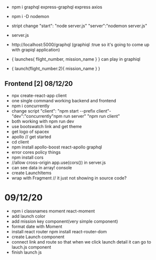 - npm i graphql express-graphql express axios
- npm i -D nodemon
- stript change
  "start": "node server.js"
  "server":"nodemon server.js"
- server.js
- http://localhost:5000/graphql (graphiql :true so it's going to come up with grapiql application)
- {
  launches{
  flight_number,
  mission_name
  }
  }
  can play in graphiql

- {
  launch(flight_number:2){
  mission_name
  }
  }

## Frontend [2] 08/12/20

- npx create-react-app client
- one single command working backend and frontend
- npm i concurrently
- change script "client": "npm start --prefix client"- "dev":"concurrently\"npm run server\" \"npm run client\"
- both working with npm run dev
- use bootswatch link and get theme
- get logo of spacex
- apollo // get started
- cd client
- npm install apollo-boost react-apollo graphql
- error cores policy things
- npm install cors
- //allow cross-origin
  app.use(cors())
  in server.js
- can see data in array! console
- create LaunchItems
- wrap with Fragment // it just not showing in source code?

# 09/12/20

- npm i classnames moment react-moment
- add launch color
- add mission key component(very simple component)
- format date with Moment
- install react router
  npm install react-router-dom
- create Launch component
- connect link and route so that when we click launch detail it can go to lauch.js component
- finish launch js
